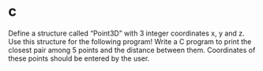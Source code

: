 # c
Define a structure called “Point3D” with 3 integer coordinates x, y and z. Use this structure for the following program! Write a C program to print the closest pair among 5 points and the distance between them. Coordinates of these points should be entered by the user. 
